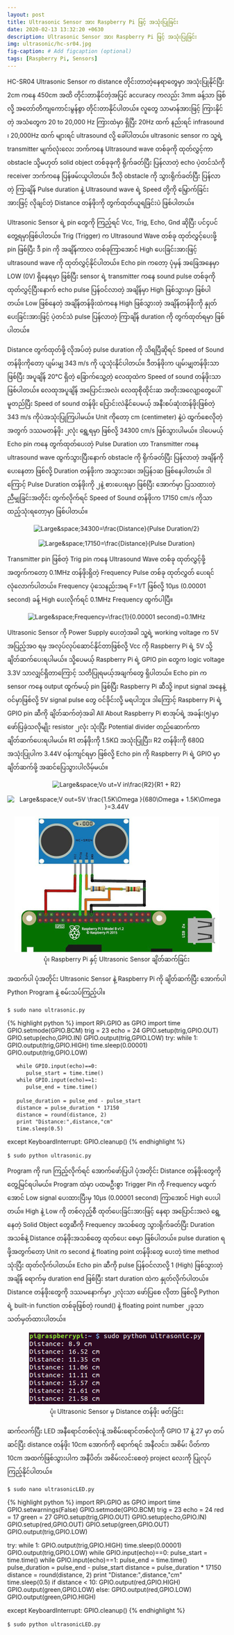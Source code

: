```yaml
---
layout: post
title: Ultrasonic Sensor အား Raspberry Pi ဖြင့် အသုံးပြုခြင်း
date: 2020-02-13 13:32:20 +0630
description: Ultrasonic Sensor အား Raspberry Pi ဖြင့် အသုံးပြုခြင်း
img: ultrasonic/hc-sr04.jpg
fig-caption: # Add figcaption (optional)
tags: [Raspberry Pi, Sensors]
---
```

HC-SR04 Ultrasonic Sensor က distance တိုင်းတာတဲ့နေရာတွေမှာ အသုံးပြုနိုင်ပြီး 2cm ကနေ 450cm အထိ တိုင်းတာနိုင်တဲ့အပြင် accuracy ကလည်း 3mm ခန့်သာ ဖြစ်လို့ အတော်တိကျကောင်းမွန်စွာ တိုင်းတာနိုင်ပါတယ်။ လူတွေ သာမာန်အားဖြင့် ကြားနိုင်တဲ့ အသံတွေက 20 to 20,000 Hz ကြားထဲမှာ ရှိပြီး 20Hz ထက် နည်းရင် infrasound ၊ 20,000Hz ထက် များရင် ultrasound လို့ ခေါ်ပါတယ်။ ultrasonic sensor က သူ့ရဲ့ transmitter မျက်လုံးလေး ဘက်ကနေ Ultrasound wave တစ်ခုကို ထုတ်လွှင့်ကာ obstacle သို့မဟုတ် solid object တစ်ခုခုကို ရိုက်ခတ်ပြီး ပြန်လာတဲ့ echo ပဲ့တင်သံကို receiver ဘက်ကနေ ပြန်ဖမ်းယူပါတယ်။ ဒီလို obstacle ကို သွားရိုက်ခတ်ပြီး ပြန်လာတဲ့ ကြာချိန် Pulse duration နဲ့ Ultrasound wave ရဲ့ Speed တို့ကို မြှောက်ခြင်း အားဖြင့် လိုချင်တဲ့ Distance တန်ဖိုးကို တွက်ထုတ်ယူရခြင်းပဲ ဖြစ်ပါတယ်။

Ultrasonic Sensor ရဲ့ pin တွေကို ကြည့်ရင် Vcc, Trig, Echo, Gnd ဆိုပြီး ပင်၄ပင် တွေ့ရမှာဖြစ်ပါတယ်။ Trig (Trigger) က Ultrasound Wave တစ်ခု ထုတ်လွှင့်ပေးဖို့ pin ဖြစ်ပြီး ဒီ pin ကို အချိန်ကာလ တစ်ခုကြာအောင် High ပေးခြင်းအားဖြင့် ultrasound wave ကို ထုတ်လွှင့်နိုင်ပါတယ်။ Echo pin ကတော့ ပုံမှန် အခြေအနေမှာ LOW (0V) ရှိနေရမှာ ဖြစ်ပြီး sensor ရဲ့ transmitter ကနေ sound pulse တစ်ခုကို ထုတ်လွှင့်ပြီးနောက် echo pulse ပြန်ဝင်လာတဲ့ အချိန်မှာ High ဖြစ်သွားမှာ ဖြစ်ပါတယ်။ Low ဖြစ်နေတဲ့ အချိန်တန်ဖိုးထဲကနေ High ဖြစ်သွားတဲ့ အချိန်တန်ဖိုးကို နှုတ်ပေးခြင်းအားဖြင့် ပဲ့တင်သံ pulse ပြန်လာတဲ့ ကြာချိန် duration ကို တွက်ထုတ်ရမှာ ဖြစ်ပါတယ်။

Distance တွက်ထုတ်ဖို့ လိုအပ်တဲ့ pulse duration ကို သိရပြီဆိုရင် Speed of Sound တန်ဖိုးကိုတော့ ပျမ်းမျှ 343 m/s ကို ယူသုံးနိုင်ပါတယ်။ ဒီတန်ဖိုးက ပျမ်းမျှတန်ဖိုးသာ ဖြစ်ပြီး အပူချိန် 20°C ရှိတဲ့ ခြောက်သွေ့တဲ့ လေထုထဲက Speed of sound တန်ဖိုးသာ ဖြစ်ပါတယ်။ လေထုအပူချိန် အပြောင်းအလဲ၊ လေထုစိုထိုင်းဆ အတိုးအလျော့တွေပေါ်မူတည်ပြီး Speed of sound တန်ဖိုး ပြောင်းလဲနိုင်ပေမယ့် အနီးစပ်ဆုံးတန်ဖိုးဖြစ်တဲ့ 343 m/s ကိုပဲအသုံးပြုကြပါမယ်။ Unit ကိုတော့ cm (centimeter) နဲ့ပဲ ထွက်စေလိုတဲ့အတွက် ဒဿမတန်ဖိုး ၂လုံး ရွှေ့ရမှာ ဖြစ်လို့ 34300 cm/s ဖြစ်သွားပါမယ်။ ဒါပေမယ့် Echo pin ကနေ တွက်ထုတ်ပေးတဲ့ Pulse Duration ဟာ Transmitter ကနေ ultrasound wave ထွက်သွားပြီးနောက် obstacle ကို ရိုက်ခတ်ပြီး ပြန်လာတဲ့ အချိန်ကို ပေးနေတာ ဖြစ်လို့ Duration တန်ဖိုးက အသွား၁ဆ၊ အပြန်၁ဆ ဖြစ်နေပါတယ်။ ဒါကြောင့် Pulse Duration တန်ဖိုးကို ၂နဲ့ စားပေးရမှာ ဖြစ်ပြီး အောက်မှာ ပြသထားတဲ့ ညီမျှခြင်းအတိုင်း တွက်လိုက်ရင် Speed of Sound တန်ဖိုးက 17150 cm/s ကိုသာ ထည့်သုံးရတော့မှာ ဖြစ်ပါတယ်။

<center><img src="https://latex.codecogs.com/svg.latex?\Large&space;34300=\frac{Distance}{Pulse Duration/2}" title="Large&space;34300=\frac{Distance}{Pulse Duration/2}" /></center>
<br>
<center><img src="https://latex.codecogs.com/svg.latex?\Large&space;17150=\frac{Distance}{Pulse Duration}" title="Large&space;17150=\frac{Distance}{Pulse Duration}" /></center>

Transmitter pin ဖြစ်တဲ့ Trig pin ကနေ Ultrasound Wave တစ်ခု ထုတ်လွှင့်ဖို့ အတွက်ကတော့ 0.1MHz တန်ဖိုးရှိတဲ့ Frequency Pulse တစ်ခု ထုတ်လွှတ် ပေးရင် လုံလောက်ပါတယ်။ Frequency ပုံသေနည်းအရ F=1/T ဖြစ်လို့ 10µs (0.00001 second) ခန့် High ပေးလိုက်ရင် 0.1MHz Frequency ထွက်ပါပြီ။

<center><img src="https://latex.codecogs.com/svg.latex?\Large&space;Frequency=\frac{1}{0.00001 second}=0.1MHz" title="Large&space;Frequency=\frac{1}{0.00001 second}=0.1MHz" /></center>

Ultrasonic Sensor ကို Power Supply ပေးတဲ့အခါ သူ့ရဲ့ working voltage က 5V အပြည့်အဝ ရမှ အလုပ်လုပ်ဆောင်နိုင်တာဖြစ်လို့ Vcc ကို Raspberry Pi ရဲ့ 5V သို့ ချိတ်ဆက်ပေးရပါမယ်။ သို့ပေမယ့် Raspberry Pi ရဲ့ GPIO pin တွေက logic voltage 3.3V သာလျှင်ရှိတာကြောင့် သတိပြုရမယ့်အချက်တွေ ရှိပါတယ်။ Echo pin က sensor ကနေ output ထွက်မယ့် pin ဖြစ်ပြီး Raspberry Pi ဆီသို့ input signal အနေနဲ့ ဝင်မှာဖြစ်လို့ 5V signal pulse တွေ ဝင်ခိုင်းလို့ မရပါဘူး။ ဒါကြောင့် Raspberry Pi ရဲ့ GPIO pin ဆီကို ချိတ်ဆက်တဲ့အခါ All About Raspberry Pi စာအုပ်ရဲ့ အခန်း(၅)မှာ ဖော်ပြခဲ့သလိုမျိုး resistor ၂လုံး သုံးပြီး Potential divider တည်ဆောက်ကာ ချိတ်ဆက်ပေးရပါမယ်။ R1 တန်ဖိုးကို 1.5KΩ အသုံးပြုပြီး၊ R2 တန်ဖိုးကို 680Ω အသုံးပြုပါက 3.44V ဝန်းကျင်ရမှာ ဖြစ်လို့ Echo pin ကို Raspberry Pi ရဲ့ GPIO မှာ ချိတ်ဆက်ဖို့ အဆင်ပြေသွားပါလိမ့်မယ်။

<center><img src="https://latex.codecogs.com/svg.latex?\Large&space;Vo ut=V in\frac{R2}{R1 + R2}" title="Large&space;Vo ut=V in\frac{R2}{R1 + R2}" /></center>
<br>
<center><img src="https://latex.codecogs.com/svg.latex?\Large&space;V out=5V \frac{1.5K\Omega }{680\Omega  + 1.5K\Omega }=3.44V" title="Large&space;V out=5V \frac{1.5K\Omega }{680\Omega  + 1.5K\Omega }=3.44V" /></center>

<p align="center">
<img src="/assets/img/ultrasonic/ult_rpi.jpg">
<br>
<a>ပုံ၊ Raspberry Pi နှင့် Ultrasonic Sensor ချိတ်ဆက်ခြင်း</a>
</p>

အထက်ပါ ပုံအတိုင်း Ultrasonic Sensor နဲ့ Raspberry Pi ကို ချိတ်ဆက်ပြီး အောက်ပါ Python Program နဲ့ စမ်းသပ်ကြည့်ပါ။

`$ sudo nano ultrasonic.py`

{% highlight python %}
import RPi.GPIO as GPIO
import time
GPIO.setmode(GPIO.BCM)
trig = 23
echo = 24
GPIO.setup(trig,GPIO.OUT)
GPIO.setup(echo,GPIO.IN)
GPIO.output(trig,GPIO.LOW)
try:
    while 1:
       GPIO.output(trig,GPIO.HIGH)
       time.sleep(0.00001)
       GPIO.output(trig,GPIO.LOW)

       while GPIO.input(echo)==0:
          pulse_start = time.time()
       while GPIO.input(echo)==1:
          pulse_end = time.time()

       pulse_duration = pulse_end - pulse_start
       distance = pulse_duration * 17150
       distance = round(distance, 2)
       print "Distance:",distance,"cm"
       time.sleep(0.5)
except KeyboardInterrupt:
     GPIO.cleanup()
{% endhighlight %}

`$ sudo python ultrasonic.py`

Program ကို run ကြည့်လိုက်ရင် အောက်ဖော်ပြပါ ပုံအတိုင်း Distance တန်ဖိုးတွေကို တွေ့မြင်ရပါမယ်။ Program ထဲမှာ ပထမဦးစွာ Trigger Pin ကို Frequency မထွက်အောင် Low signal ပေးထားပြီးမှ 10µs (0.00001 second) ကြာအောင် High ပေးပါတယ်။ High နဲ့ Low ကို တစ်လှည့်စီ ထုတ်ပေးခြင်းအားဖြင့် နေရာ အပြောင်းအလဲ ရွေ့နေတဲ့ Solid Object တွေဆီကို Frequency အသစ်တွေ သွားရိုက်ခတ်ပြီး Duration အသစ်နဲ့ Distance တန်ဖိုးအသစ်တွေ ထုတ်ပေး စေမှာ ဖြစ်ပါတယ်။ pulse duration ရဖို့အတွက်တော့ Unit က second နဲ့ floating point တန်ဖိုးတွေ ပေးတဲ့ time method သုံးပြီး ထုတ်လိုက်ပါတယ်။ Echo pin ဆီကို pulse ပြန်ဝင်လာလို့ 1 (High) ဖြစ်သွားတဲ့အချိန် ရောက်မှ duration end ဖြစ်ပြီး start duration ထဲက နှုတ်လိုက်ပါတယ်။
Distance တန်ဖိုးတွေကို ဒဿမနောက်မှာ ၂လုံးသာ ဖော်ပြစေ လိုတာ ဖြစ်လို့ Python ရဲ့ built-in function တစ်ခုဖြစ်တဲ့ round() နဲ့ floating point number ၂ခုသာ သတ်မှတ်ထားပါတယ်။

<p align="center">
<img src="/assets/img/ultrasonic/ss.png">
<br>
<a>ပုံ၊ Ultrasonic Sensor မှ Distance တန်ဖိုး ဖတ်ခြင်း</a>
</p>

ဆက်လက်ပြီး LED အနီရောင်တစ်လုံးနဲ့ အစိမ်းရောင်တစ်လုံးကို GPIO 17 နဲ့ 27 မှာ တပ်ဆင်ပြီး distance တန်ဖိုး 10cm အောက်ကို ရောက်ရင် အနီလင်း၊ အစိမ်း ပိတ်ကာ 10cm အထက်ဖြစ်သွားပါက အနီပိတ်၊ အစိမ်းလင်းစေတဲ့ project လေးကို ပြုလုပ်ကြည့်နိုင်ပါတယ်။

`$ sudo nano ultrasonicLED.py`

{% highlight python %}
import RPi.GPIO as GPIO
import time
GPIO.setwarnings(False)
GPIO.setmode(GPIO.BCM)
trig = 23
echo = 24
red = 17
green = 27
GPIO.setup(trig,GPIO.OUT)
GPIO.setup(echo,GPIO.IN)
GPIO.setup(red,GPIO.OUT)
GPIO.setup(green,GPIO.OUT)
GPIO.output(trig,GPIO.LOW)

try:
    while 1:
       GPIO.output(trig,GPIO.HIGH)
       time.sleep(0.00001)
       GPIO.output(trig,GPIO.LOW)
       while GPIO.input(echo)==0:
          pulse_start = time.time()
       while GPIO.input(echo)==1:
          pulse_end = time.time()
       pulse_duration = pulse_end - pulse_start
       distance = pulse_duration * 17150
       distance = round(distance, 2)
       print "Distance:",distance,"cm"
       time.sleep(0.5)
       if distance < 10:
          GPIO.output(red,GPIO.HIGH)
          GPIO.output(green,GPIO.LOW)
       else:
          GPIO.output(red,GPIO.LOW)
          GPIO.output(green,GPIO.HIGH)

except KeyboardInterrupt:
     GPIO.cleanup()
{% endhighlight %}

`$ sudo python ultrasonicLED.py`

